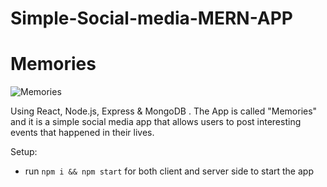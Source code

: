 # Simple-Social-media-MERN-APP
# Memories

![Memories](https://i.ibb.co/Z8Y0CJv/Screenshot-2020-10-30-at-11-10-04.png)

Using React, Node.js, Express & MongoDB . The App is called "Memories" and it is a simple social media app that allows users to post interesting events that happened in their lives.


Setup:
- run ```npm i && npm start``` for both client and server side to start the app
